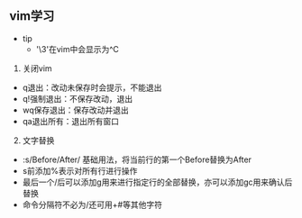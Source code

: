 ## vim学习 ##
- tip
  + '\3'在vim中会显示为^C
1. 关闭vim  
- q退出：改动未保存时会提示，不能退出  
- q!强制退出：不保存改动，退出  
- wq保存退出：保存改动并退出  
- qa退出所有：退出所有窗口  
2. 文字替换
- :s/Before/After/ 基础用法，将当前行的第一个Before替换为After
- s前添加%表示对所有行进行操作
- 最后一个/后可以添加g用来进行指定行的全部替换，亦可以添加gc用来确认后替换
- 命令分隔符不必为/还可用+#等其他字符
